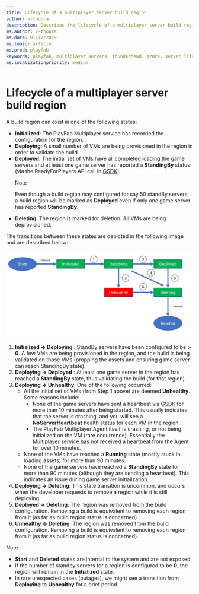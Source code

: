 ```yaml
---
title: Lifecycle of a multiplayer server build region
author: v-thopra
description: Describes the lifecycle of a multiplayer server build region.
ms.author: v-thopra
ms.date: 01/17/2019
ms.topic: article
ms.prod: playfab
keywords: playfab, multiplayer servers, thunderhead, azure, server lifecycle, regions
ms.localizationpriority: medium
---
```


# Lifecycle of a multiplayer server build region

A build region can exist in one of the following states:

- **Initialized**: The PlayFab Multiplayer service has recorded the configuration for the region.
- **Deploying**: A small number of VMs are being provisioned in the region in order to validate the build.
- **Deployed**: The initial set of VMs have all completed loading the game servers and at least one game server has reported a **StandingBy** status (via the ReadyForPlayers API call in [GSDK](integrating-game-servers-with-gsdk.md)).
  > [!NOTE]
  > Even though a build region may configured for say 50 standBy servers, a build region will be marked as **Deployed** even if only one game server has reported **StandingBy**.  
- **Deleting**: The region is marked for deletion. All VMs are being deprovisioned.

The transitions between these states are depicted in the following image and are described below:

![Multiplayer - Build Region Status](media/tutorials/multiplayer-build-region-status.jpg)

1. **Initialized -> Deploying** : StandBy servers have been configured to be **> 0**. A few VMs are being provisioned in the region, and the build is being validated on those VMs (propping the assets and ensuring game server can reach StandingBy state).
2. **Deploying -> Deployed** : At least one game server in the region has reached a **StandingBy** state, thus validating the build (for that region).
3. **Deploying -> Unhealthy**: One of the following occurred:
   - All the initial set of VMs (from Step 1 above) are deemed **Unhealthy**. Some reasons include:  
      - None of the game servers have sent a heartbeat via [GSDK](integrating-game-servers-with-gsdk.md) for more than 10 minutes after being started. This usually indicates that the server is crashing, and you will see a **NoServerHeartbeat** health status for each VM in the region.
      - The PlayFab Multiplayer Agent itself is crashing, or not being initialized on the VM (rare occurrence). Essentially the Multiplayer service has not received a heartbeat from the Agent for over 10 minutes.
   - None of the VMs have reached a **Running** state (mostly stuck in loading assets) for more than 90 minutes.
   - None of the game servers have reached a **StandingBy** state for more than 90 minutes (although they are sending a heartbeat). This indicates an issue during game server initialization.
4. **Deploying -> Deleting**: This state transition is uncommon, and occurs when the developer requests to remove a region while it is still deploying.
5. **Deployed -> Deleting**: The region was removed from the build configuration. Removing a build is equivalent to removing each region from it (as far as build region status is concerned).
6. **Unhealthy -> Deleting**: The region was removed from the build configuration. Removing a build is equivalent to removing each region from it (as far as build region status is concerned).

> [!NOTE]
>
> - **Start** and **Deleted** states are internal to the system and are not exposed. 
> - If the number of standby servers for a region is configured to be **0**, the region will remain in the **Initialized** state.
> - In rare unexpected cases (outages), we might see a transition from **Deploying** to **Unhealthy** for a brief period.
